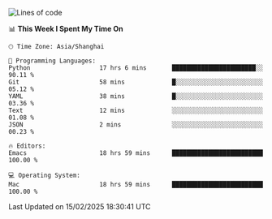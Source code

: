<!--START_SECTION:waka-->
![Lines of code](https://img.shields.io/badge/From%20Hello%20World%20I%27ve%20Written-335.2%20thousand%20lines%20of%20code-blue)

📊 **This Week I Spent My Time On** 

```text
🕑︎ Time Zone: Asia/Shanghai

💬 Programming Languages: 
Python                   17 hrs 6 mins       ███████████████████████░░   90.11 % 
Git                      58 mins             █░░░░░░░░░░░░░░░░░░░░░░░░   05.12 % 
YAML                     38 mins             █░░░░░░░░░░░░░░░░░░░░░░░░   03.36 % 
Text                     12 mins             ░░░░░░░░░░░░░░░░░░░░░░░░░   01.08 % 
JSON                     2 mins              ░░░░░░░░░░░░░░░░░░░░░░░░░   00.23 % 

🔥 Editors: 
Emacs                    18 hrs 59 mins      █████████████████████████   100.00 % 

💻 Operating System: 
Mac                      18 hrs 59 mins      █████████████████████████   100.00 % 
```


 Last Updated on 15/02/2025 18:30:41 UTC
<!--END_SECTION:waka-->
